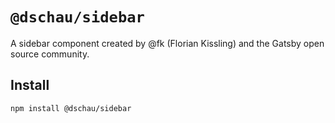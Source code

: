 # `@dschau/sidebar`

A sidebar component created by @fk (Florian Kissling) and the Gatsby open source community.

## Install

```shell
npm install @dschau/sidebar
```
